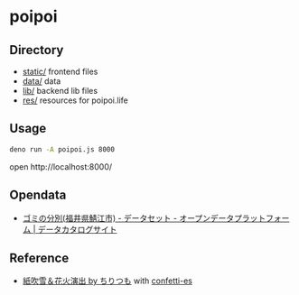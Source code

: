# poipoi

## Directory

- [static/](static) frontend files
- [data/](data) data
- [lib/](lib) backend lib files
- [res/](res) resources for poipoi.life

## Usage

```sh
deno run -A poipoi.js 8000
```

open http://localhost:8000/

## Opendata

- [ゴミの分別(福井県鯖江市) - データセット - オープンデータプラットフォーム | データカタログサイト](https://ckan.odp.jig.jp/dataset/jp-fukui-sabae-203-odp)

## Reference

- [紙吹雪＆花火演出 by ちりつも](https://github.com/haruyuki-16278/chiritsumo) with [confetti-es](https://github.com/code4fukui/confetti-es/)
